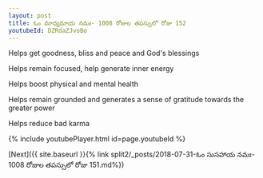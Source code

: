 ```yaml
---
layout: post
title: ఓం మాధ్యమాయ నమః- 1008 రోజుల తపస్సులో రోజు 152
youtubeId: DZRdaZJvoBo
---
```

 
 
Helps get goodness, bliss and peace and God's blessings
 
Helps remain focused, help generate inner energy 
 
Helps boost physical and mental health 
 
Helps remain grounded and generates a sense of gratitude towards the greater power 
 
Helps reduce bad karma
 
 
 
 


{% include youtubePlayer.html id=page.youtubeId %}
 
[Next]({{ site.baseurl }}{% link  split2/_posts/2018-07-31-ఓం సుసహాయ నమః- 1008 రోజుల తపస్సులో రోజు 151.md%})
 
